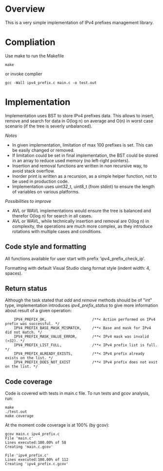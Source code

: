 # Overview
This is a very simple implementation of IPv4 prefixes management library.

# Compliation
Use make to run the Makefile
```
make
```
or invoke complier
```
gcc -Wall ipv4_prefix.c main.c -o test.out
```

# Implementation
Implementation uses BST to store IPv4 prefixes data.
This allows to insert, remove and search for data in O(log n) on average and O(n) in worst case scenario (if the tree is severly unbalanced).

*Notes*
- In given implementation, limitation of max 100 prefixes is set. This can be easily changed or removed.
- If limitation could be set in final implementation, the BST could be stored in an array to reduce used memory (no left-right pointers).
- Insertion and removal functions are written in non recursive way, to avoid stack overflow.
- Inorder print is written as a recursion, as a simple helper function, not to be used in production code.
- Implementation uses uint32_t, uint8_t (from stdint) to ensure the length of variables on various platforms.

*Possibilities to improve*
- AVL or WAVL implementations would ensure the tree is balanced and therefor O(log n) for search in all cases.
- AVL or WAVL, while technically insertion and removal are O(log n) in complexity, the operations are much more complex, as they introduce rotations with multiple cases and conditions.

## Code style and formatting
All functions available for user start with prefix 'ipv4_prefix_check_ip'.

Formatting with default Visual Studio clang format style (indent width: 4, spaces).


## Return status
Although the task stated that *add* and *remove* methods should be of "int" type, implementation introduces *ipv4_prefix_status* to give more information about result of a given operation:
```
    IPV4_PREFIX_OK,                     /**< Action performed on IPv4 prefix was successful. */
    IPV4_PREFIX_BASE_MASK_MISMATCH,     /**< Base and mask for IPv4 did not match. */
    IPV4_PREFIX_MASK_VALUE_ERROR,       /**< IPv4 mask was invalid (>32). */
    IPV4_PREFIX_LIST_FULL,              /**< IPv4 prefix list is full. */
    IPV4_PREFIX_ALREADY_EXISTS,         /**< IPv4 prefix already exists on the list. */
    IPV4_PREFIX_DOES_NOT_EXIST          /**< IPv4 prefix does not exit on the list. */
```

## Code coverage
Code is covered with tests in main.c file.
To run tests and gcov analysis, run:
```
make
./test.out
make coverage
```

At the moment code coverage is at 100% (by gcov):
```
gcov main.c ipv4_prefix.c
File 'main.c'
Lines executed:100.00% of 58
Creating 'main.c.gcov'

File 'ipv4_prefix.c'
Lines executed:100.00% of 112
Creating 'ipv4_prefix.c.gcov'
```